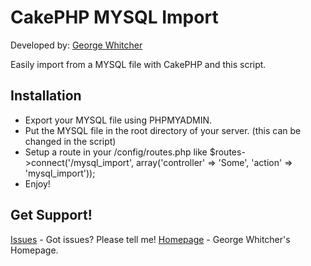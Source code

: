# CakePHP MYSQL Import

Developed by: [George Whitcher](http://georgewhitcher.com)

Easily import from a MYSQL file with CakePHP and this script.

## Installation

* Export your MYSQL file using PHPMYADMIN.
* Put the MYSQL file in the root directory of your server. (this can be changed in the script)
* Setup a route in your /config/routes.php like $routes->connect('/mysql_import', array('controller' => 'Some', 'action' => 'mysql_import'));
* Enjoy!

## Get Support!

[Issues](https://bitbucket.org/gwhitcher/cakeblog/issues) - Got issues? Please tell me!
[Homepage](http://georgewhitcher.com) - George Whitcher's Homepage.